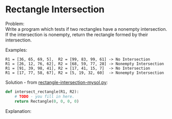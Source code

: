 # Rectangle Intersection  
  
Problem:  
Write a program which tests if two rectangles have a nonempty intersection. If the intersection is nonempty, return the rectangle formed by their intersection.  
  
Examples:  
```
R1 = [36, 65, 69, 5],  R2 = [99, 83, 99, 61] -> No Intersection
R1 = [26, 12, 76, 62], R2 = [68, 59, 77, 28] -> Nonempty Intersection
R1 = [91, 39, 98, 41], R2 = [17, 41, 15, 7]  -> No Intersection
R1 = [17, 77, 58, 67], R2 = [5, 19, 32, 60]  -> Nonempty Intersection
```  
  
Solution - from [rectangle-intersection-mysol.py](rectangle-intersection-mysol.py):  
```python
def intersect_rectangle(R1, R2):
    # TODO - you fill in here.
    return Rectangle(0, 0, 0, 0)
```  
  
Explanation:   
  